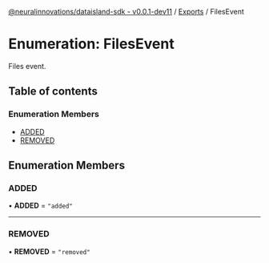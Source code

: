 [@neuralinnovations/dataisland-sdk - v0.0.1-dev11](../../README.md) / [Exports](../modules.md) / FilesEvent

# Enumeration: FilesEvent

Files event.

## Table of contents

### Enumeration Members

- [ADDED](FilesEvent.md#added)
- [REMOVED](FilesEvent.md#removed)

## Enumeration Members

### ADDED

• **ADDED** = ``"added"``

___

### REMOVED

• **REMOVED** = ``"removed"``
